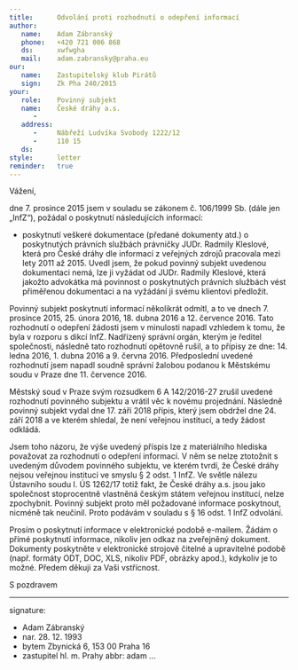 ```yaml
---
title:      Odvolání proti rozhodnutí o odepření informací
author:
   name:    Adam Zábranský
   phone:   +420 721 006 868
   ds:      xwfwgha
   mail:    adam.zabransky@praha.eu
our:
   name:    Zastupitelský klub Pirátů
   sign:    Zk Pha 240/2015
your:
   role:    Povinný subjekt
   name:    České dráhy a.s.
      -     
   address:
      -     Nábřeží Ludvíka Svobody 1222/12
      -     110 15 
   ds:      
style:      letter
reminder:   true
---
```


Vážení,

dne 7. prosince 2015 jsem v souladu se zákonem č. 106/1999 Sb. (dále jen „InfZ“), požádal o poskytnutí následujících informací:

* poskytnutí veškeré dokumentace (předané dokumenty atd.) o poskytnutých právních službách právničky JUDr. Radmily Kleslové, která pro České dráhy dle informací z veřejných zdrojů pracovala mezi lety 2011 až 2015. Uvedl jsem, že pokud povinný subjekt uvedenou dokumentaci nemá, lze ji vyžádat od JUDr. Radmily Kleslové, která jakožto advokátka má povinnost o poskytnutých právních službách vést přiměřenou dokumentaci a na vyžádání ji svému klientovi předložit. 

Povinný subjekt poskytnutí informací několikrát odmítl, a to ve dnech 7. prosince 2015, 25. února 2016, 18. dubna 2016 a 12. července 2016. Tato rozhodnutí o odepření žádosti jsem v minulosti napadl vzhledem k tomu, že byla v rozporu s dikcí InfZ. Nadřízený správní orgán, kterým je ředitel společnosti, následně tato rozhodnutí opětovně rušil, a to přípisy ze dne: 14. ledna 2016, 1. dubna 2016 a 9. června 2016. Předposlední uvedené rozhodnutí jsem napadl soudně správní žalobou podanou k Městskému soudu v Praze dne 11. července 2016.

Městský soud v Praze svým rozsudkem 6 A 142/2016-27 zrušil uvedené rozhodnutí povinného subjektu a vrátil věc k novému projednání. Následně povinný subjekt vydal dne 17. září 2018 přípis, který jsem obdržel dne 24. září 2018 a ve kterém shledal, že není veřejnou institucí, a tedy žádost odkládá.

Jsem toho názoru, že výše uvedený příspis lze z materiálního hlediska považovat za rozhodnutí o odepření informací. V něm se nelze ztotožnit s uvedeným důvodem povinného subjektu, ve kterém tvrdí, že České dráhy nejsou veřejnou institucí ve smyslu § 2 odst. 1 InfZ. Ve světle nálezu Ústavního soudu I. ÚS 1262/17 totiž fakt, že České dráhy a.s. jsou jako společnost stoprocentně vlastněná českým státem veřejnou institucí, nelze zpochybnit. Povinný subjekt proto měl požadované informace poskytnout, nicméně tak neučinil. Proto podávám v souladu s § 16 odst. 1 InfZ odvolání.

Prosím o poskytnutí informace v elektronické podobě e-mailem. Žádám o přímé poskytnutí informace, nikoliv jen odkaz na zveřejněný dokument. Dokumenty poskytněte v elektronické strojově čitelné a upravitelné podobě (např. formáty ODT, DOC, XLS, nikoliv PDF, obrázky apod.), kdykoliv je to možné. Předem děkuji za Vaši vstřícnost. 

S pozdravem

---
signature: 
  - Adam Zábranský
  - nar. 28. 12. 1993
  - bytem Zbynická 6, 153 00 Praha 16
  - zastupitel hl. m. Prahy
abbr:       adam
...

